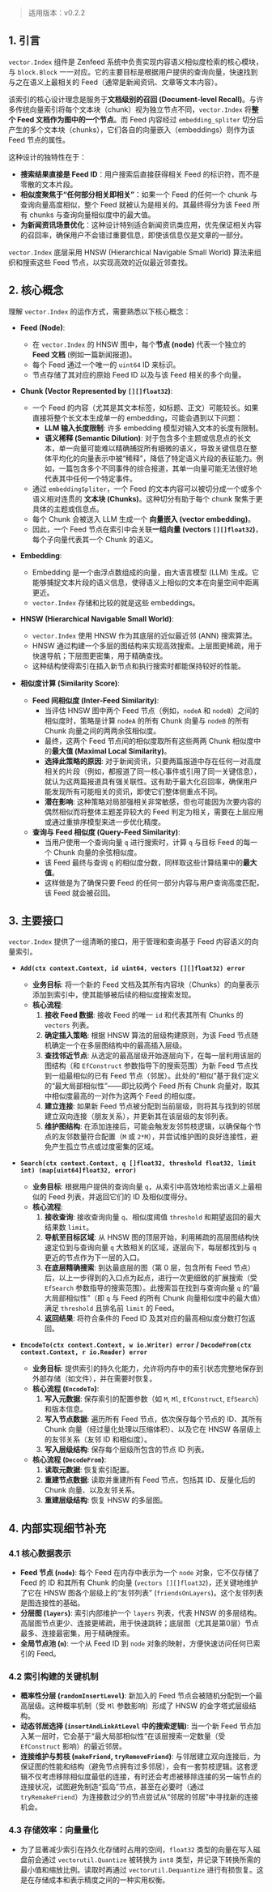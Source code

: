 > 适用版本：v0.2.2

## 1. 引言

`vector.Index` 组件是 Zenfeed 系统中负责实现内容语义相似度检索的核心模块，与 `block.Block` 一一对应。它的主要目标是根据用户提供的查询向量，快速找到与之在语义上最相关的 Feed（通常是新闻资讯、文章等文本内容）。

该索引的核心设计理念是服务于**文档级别的召回 (Document-level Recall)**。与许多传统向量索引将每个文本块（chunk）视为独立节点不同，`vector.Index` 将**整个 Feed 文档作为图中的一个节点**。而 Feed 内容经过 `embedding_spliter` 切分后产生的多个文本块（chunks），它们各自的向量嵌入（embeddings）则作为该 Feed 节点的属性。

这种设计的独特性在于：

*   **搜索结果直接是 Feed ID**：用户搜索后直接获得相关 Feed 的标识符，而不是零散的文本片段。
*   **相似度聚焦于“任何部分相关即相关”**：如果一个 Feed 的任何一个 chunk 与查询向量高度相似，整个 Feed 就被认为是相关的。其最终得分为该 Feed 所有 chunks 与查询向量相似度中的最大值。
*   **为新闻资讯场景优化**：这种设计特别适合新闻资讯类应用，优先保证相关内容的召回率，确保用户不会错过重要信息，即使该信息仅是文章的一部分。

`vector.Index` 底层采用 HNSW (Hierarchical Navigable Small World) 算法来组织和搜索这些 Feed 节点，以实现高效的近似最近邻查找。

## 2. 核心概念

理解 `vector.Index` 的运作方式，需要熟悉以下核心概念：

*   **Feed (Node)**:
    *   在 `vector.Index` 的 HNSW 图中，每个**节点 (node)** 代表一个独立的 **Feed 文档** (例如一篇新闻报道)。
    *   每个 Feed 通过一个唯一的 `uint64` ID 来标识。
    *   节点存储了其对应的原始 Feed ID 以及与该 Feed 相关的多个向量。

*   **Chunk (Vector Represented by `[][]float32`)**:
    *   一个 Feed 的内容（尤其是其文本标签，如标题、正文）可能较长。如果直接将整个长文本生成单一的 embedding，可能会遇到以下问题：
        *   **LLM 输入长度限制**: 许多 embedding 模型对输入文本的长度有限制。
        *   **语义稀释 (Semantic Dilution)**: 对于包含多个主题或信息点的长文本，单一向量可能难以精确捕捉所有细微的语义，导致关键信息在整体平均化的向量表示中被“稀释”，降低了特定语义片段的表征能力。例如，一篇包含多个不同事件的综合报道，其单一向量可能无法很好地代表其中任何一个特定事件。
    *   通过 `embeddingSpliter`，一个 Feed 的文本内容可以被切分成一个或多个语义相对连贯的 **文本块 (Chunks)**。这种切分有助于每个 chunk 聚焦于更具体的主题或信息点。
    *   每个 Chunk 会被送入 LLM 生成一个 **向量嵌入 (vector embedding)**。
    *   因此，一个 Feed 节点在索引中会关联**一组向量 (vectors `[][]float32`)**，每个子向量代表其一个 Chunk 的语义。

*   **Embedding**:
    *   Embedding 是一个由浮点数组成的向量，由大语言模型 (LLM) 生成。它能够捕捉文本片段的语义信息，使得语义上相似的文本在向量空间中距离更近。
    *   `vector.Index` 存储和比较的就是这些 embeddings。

*   **HNSW (Hierarchical Navigable Small World)**:
    *   `vector.Index` 使用 HNSW 作为其底层的近似最近邻 (ANN) 搜索算法。
    *   HNSW 通过构建一个多层的图结构来实现高效搜索。上层图更稀疏，用于快速导航；下层图更密集，用于精确查找。
    *   这种结构使得索引在插入新节点和执行搜索时都能保持较好的性能。

*   **相似度计算 (Similarity Score)**:
    *   **Feed 间相似度 (Inter-Feed Similarity)**:
        *   当评估 HNSW 图中两个 Feed 节点（例如，`nodeA` 和 `nodeB`）之间的相似度时，策略是计算 `nodeA` 的所有 Chunk 向量与 `nodeB` 的所有 Chunk 向量之间的两两余弦相似度。
        *   最终，这两个 Feed 节点间的相似度取所有这些两两 Chunk 相似度中的**最大值 (Maximal Local Similarity)**。
        *   **选择此策略的原因**: 对于新闻资讯，只要两篇报道中存在任何一对高度相关的片段（例如，都报道了同一核心事件或引用了同一关键信息），就认为这两篇报道具有强关联性。这有助于最大化召回率，确保用户能发现所有可能相关的资讯，即使它们整体侧重点不同。
        *   **潜在影响**: 这种策略对局部强相关非常敏感，但也可能因为次要内容的偶然相似而将整体主题差异较大的 Feed 判定为相关，需要在上层应用或通过重排序模型来进一步优化精度。
    *   **查询与 Feed 相似度 (Query-Feed Similarity)**:
        *   当用户使用一个查询向量 `q` 进行搜索时，计算 `q` 与目标 Feed 的每一个 Chunk 向量的余弦相似度。
        *   该 Feed 最终与查询 `q` 的相似度分数，同样取这些计算结果中的**最大值**。
        *   这样做是为了确保只要 Feed 的任何一部分内容与用户查询高度匹配，该 Feed 就会被召回。

## 3. 主要接口

`vector.Index` 提供了一组清晰的接口，用于管理和查询基于 Feed 内容语义的向量索引。

*   **`Add(ctx context.Context, id uint64, vectors [][]float32) error`**
    *   **业务目标**: 将一个新的 Feed 文档及其所有内容块（Chunks）的向量表示添加到索引中，使其能够被后续的相似度搜索发现。
    *   **核心流程**:
        1.  **接收 Feed 数据**: 接收 Feed 的唯一 `id` 和代表其所有 Chunks 的 `vectors` 列表。
        2.  **确定插入策略**: 根据 HNSW 算法的层级构建原则，为该 Feed 节点随机确定一个在多层图结构中的最高插入层级。
        3.  **查找邻近节点**: 从选定的最高层级开始逐层向下，在每一层利用该层的图结构（和 `EfConstruct` 参数指导下的搜索范围）为新 Feed 节点找到一组最相似的已有 Feed 节点（邻居）。此处的“相似”基于我们定义的“最大局部相似性”——即比较两个 Feed 所有 Chunk 向量对，取其中相似度最高的一对作为这两个 Feed 的相似度。
        4.  **建立连接**: 如果新 Feed 节点被分配到当前层级，则将其与找到的邻居建立双向连接（朋友关系），并更新其在该层级的友邻列表。
        5.  **维护图结构**: 在添加连接后，可能会触发友邻剪枝逻辑，以确保每个节点的友邻数量符合配置（`M` 或 `2*M`），并尝试维护图的良好连接性，避免产生孤立节点或过度密集的区域。

*   **`Search(ctx context.Context, q []float32, threshold float32, limit int) (map[uint64]float32, error)`**
    *   **业务目标**: 根据用户提供的查询向量 `q`，从索引中高效地检索出语义上最相似的 Feed 列表，并返回它们的 ID 及相似度得分。
    *   **核心流程**:
        1.  **接收查询**: 接收查询向量 `q`、相似度阈值 `threshold` 和期望返回的最大结果数 `limit`。
        2.  **导航至目标区域**: 从 HNSW 图的顶层开始，利用稀疏的高层图结构快速定位到与查询向量 `q` 大致相关的区域，逐层向下，每层都找到与 `q` 更近的节点作为下一层的入口。
        3.  **在底层精确搜索**: 到达最底层的图（第 0 层，包含所有 Feed 节点）后，以上一步得到的入口点为起点，进行一次更细致的扩展搜索（受 `EfSearch` 参数指导的搜索范围）。此搜索旨在找到与查询向量 `q` 的“最大局部相似性”（即 `q` 与 Feed 的所有 Chunk 向量相似度中的最大值）满足 `threshold` 且排名前 `limit` 的 Feed。
        4.  **返回结果**: 将符合条件的 Feed ID 及其对应的最高相似度分数打包返回。

*   **`EncodeTo(ctx context.Context, w io.Writer) error` / `DecodeFrom(ctx context.Context, r io.Reader) error`**
    *   **业务目标**: 提供索引的持久化能力，允许将内存中的索引状态完整地保存到外部存储（如文件），并在需要时恢复。
    *   **核心流程 (`EncodeTo`)**:
        1.  **写入元数据**: 保存索引的配置参数（如 `M`, `Ml`, `EfConstruct`, `EfSearch`）和版本信息。
        2.  **写入节点数据**: 遍历所有 Feed 节点，依次保存每个节点的 ID、其所有 Chunk 向量（经过量化处理以压缩体积）、以及它在 HNSW 各层级上的友邻关系（友邻 ID 和相似度）。
        3.  **写入层级结构**: 保存每个层级所包含的节点 ID 列表。
    *   **核心流程 (`DecodeFrom`)**:
        1.  **读取元数据**: 恢复索引配置。
        2.  **重建节点数据**: 读取并重建所有 Feed 节点，包括其 ID、反量化后的 Chunk 向量、以及友邻关系。
        3.  **重建层级结构**: 恢复 HNSW 的多层图。

## 4. 内部实现细节补充

### 4.1 核心数据表示

*   **Feed 节点 (`node`)**: 每个 Feed 在内存中表示为一个 `node` 对象，它不仅存储了 Feed 的 ID 和其所有 Chunk 的向量 (`vectors [][]float32`)，还关键地维护了它在 HNSW 图各个层级上的“友邻列表” (`friendsOnLayers`)。这个友邻列表是图连接性的基础。
*   **分层图 (`layers`)**: 索引内部维护一个 `layers` 列表，代表 HNSW 的多层结构。高层图节点更少、连接更稀疏，用于快速跳转；底层图（尤其是第0层）节点最多、连接最密集，用于精确搜索。
*   **全局节点池 (`m`)**: 一个从 Feed ID 到 `node` 对象的映射，方便快速访问任何已索引的 Feed。

### 4.2 索引构建的关键机制

*   **概率性分层 (`randomInsertLevel`)**: 新加入的 Feed 节点会被随机分配到一个最高层级。这种概率机制（受 `Ml` 参数影响）形成了 HNSW 的金字塔式层级结构。
*   **动态邻居选择 (`insertAndLinkAtLevel` 中的搜索逻辑)**: 当一个新 Feed 节点加入某一层时，它会基于“最大局部相似性”在该层搜索一定数量（受 `EfConstruct` 影响）的最近邻居。
*   **连接维护与剪枝 (`makeFriend`, `tryRemoveFriend`)**: 与邻居建立双向连接后，为保证图的性能和结构（避免节点拥有过多邻居），会有一套剪枝逻辑。这套逻辑不仅考虑移除相似度最低的连接，有时还会考虑被移除连接的另一端节点的连接状况，试图避免制造“孤岛”节点，甚至在必要时（通过 `tryRemakeFriend`）为连接数过少的节点尝试从“邻居的邻居”中寻找新的连接机会。

### 4.3 存储效率：向量量化

*   为了显著减少索引在持久化存储时占用的空间，`float32` 类型的向量在写入磁盘前会通过 `vectorutil.Quantize` 被转换为 `int8` 类型，并记录下转换所需的最小值和缩放比例。读取时再通过 `vectorutil.Dequantize` 进行有损恢复。这是在存储成本和表示精度之间的一种实用权衡。
